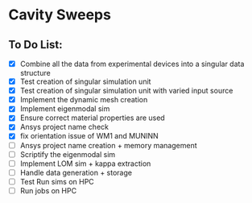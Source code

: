 # Cavity Sweeps

## To Do List:

- [x] Combine all the data from experimental devices into a singular data structure
- [x] Test creation of singular simulation unit
- [x] Test creation of singular simulation unit with varied input source
- [x] Implement the dynamic mesh creation
- [x] Implement eigenmodal sim
- [x] Ensure correct material properties are used
- [x] Ansys project name check
- [x] fix orientation issue of WM1 and MUNINN
- [ ] Ansys project name creation + memory management
- [ ] Scriptify the eigenmodal sim
- [ ] Implement LOM sim + kappa extraction
- [ ] Handle data generation + storage
- [ ] Test Run sims on HPC
- [ ] Run jobs on HPC